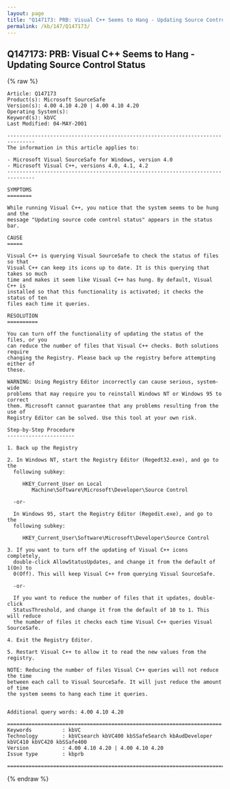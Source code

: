 ```yaml
---
layout: page
title: "Q147173: PRB: Visual C++ Seems to Hang - Updating Source Control Status"
permalink: /kb/147/Q147173/
---
```


## Q147173: PRB: Visual C++ Seems to Hang - Updating Source Control Status

{% raw %}

	Article: Q147173
	Product(s): Microsoft SourceSafe
	Version(s): 4.00 4.10 4.20 | 4.00 4.10 4.20
	Operating System(s): 
	Keyword(s): kbVC
	Last Modified: 04-MAY-2001
	
	-------------------------------------------------------------------------------
	The information in this article applies to:
	
	- Microsoft Visual SourceSafe for Windows, version 4.0 
	- Microsoft Visual C++, versions 4.0, 4.1, 4.2 
	-------------------------------------------------------------------------------
	
	SYMPTOMS
	========
	
	While running Visual C++, you notice that the system seems to be hung and the
	message "Updating source code control status" appears in the status bar.
	
	CAUSE
	=====
	
	Visual C++ is querying Visual SourceSafe to check the status of files so that
	Visual C++ can keep its icons up to date. It is this querying that takes so much
	time and makes it seem like Visual C++ has hung. By default, Visual C++ is
	installed so that this functionality is activated; it checks the status of ten
	files each time it queries.
	
	RESOLUTION
	==========
	
	You can turn off the functionality of updating the status of the files, or you
	can reduce the number of files that Visual C++ checks. Both solutions require
	changing the Registry. Please back up the registry before attempting either of
	these.
	
	WARNING: Using Registry Editor incorrectly can cause serious, system-wide
	problems that may require you to reinstall Windows NT or Windows 95 to correct
	them. Microsoft cannot guarantee that any problems resulting from the use of
	Registry Editor can be solved. Use this tool at your own risk.
	
	Step-by-Step Procedure
	----------------------
	
	1. Back up the Registry
	
	2. In Windows NT, start the Registry Editor (Regedt32.exe), and go to the
	  following subkey:
	
	     HKEY_Current_User on Local
	        Machine\Software\Microsoft\Developer\Source Control
	
	  -or-
	
	  In Windows 95, start the Registry Editor (Regedit.exe), and go to the
	  following subkey:
	
	     HKEY_Current_User\Software\Microsoft\Developer\Source Control
	
	3. If you want to turn off the updating of Visual C++ icons completely,
	  double-click AllowStatusUpdates, and change it from the default of 1(On) to
	  0(Off). This will keep Visual C++ from querying Visual SourceSafe.
	
	  -or-
	
	  If you want to reduce the number of files that it updates, double-click
	  StatusThreshold, and change it from the default of 10 to 1. This will reduce
	  the number of files it checks each time Visual C++ queries Visual SourceSafe.
	
	4. Exit the Registry Editor.
	
	5. Restart Visual C++ to allow it to read the new values from the registry.
	
	NOTE: Reducing the number of files Visual C++ queries will not reduce the time
	between each call to Visual SourceSafe. It will just reduce the amount of time
	the system seems to hang each time it queries.
	
	
	Additional query words: 4.00 4.10 4.20
	
	======================================================================
	Keywords          : kbVC 
	Technology        : kbVCsearch kbVC400 kbSSafeSearch kbAudDeveloper kbVC410 kbVC420 kbSSafe400
	Version           : 4.00 4.10 4.20 | 4.00 4.10 4.20
	Issue type        : kbprb
	
	=============================================================================
	

{% endraw %}
